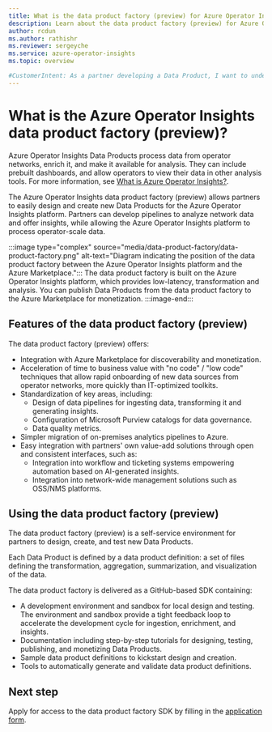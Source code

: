 ```yaml
---
title: What is the data product factory (preview) for Azure Operator Insights?
description: Learn about the data product factory (preview) for Azure Operator Insights, and how it can help you design and create new Data Products.
author: rcdun
ms.author: rathishr
ms.reviewer: sergeyche
ms.service: azure-operator-insights
ms.topic: overview

#CustomerIntent: As a partner developing a Data Product, I want to understand what the data product factory is so that I can use it.
---
```


# What is the Azure Operator Insights data product factory (preview)?

Azure Operator Insights Data Products process data from operator networks, enrich it, and make it available for analysis. They can include prebuilt dashboards, and allow operators to view their data in other analysis tools. For more information, see [What is Azure Operator Insights?](overview.md).

The Azure Operator Insights data product factory (preview) allows partners to easily design and create new Data Products for the Azure Operator Insights platform. Partners can develop pipelines to analyze network data and offer insights, while allowing the Azure Operator Insights platform to process operator-scale data.

:::image type="complex" source="media/data-product-factory/data-product-factory.png" alt-text="Diagram indicating the position of the data product factory between the Azure Operator Insights platform and the Azure Marketplace.":::
The data product factory is built on the Azure Operator Insights platform, which provides low-latency, transformation and analysis. You can publish Data Products from the data product factory to the Azure Marketplace for monetization.
:::image-end:::

## Features of the data product factory (preview)

The data product factory (preview) offers:

- Integration with Azure Marketplace for discoverability and monetization.
- Acceleration of time to business value with "no code" / "low code" techniques that allow rapid onboarding of new data sources from operator networks, more quickly than IT-optimized toolkits.
- Standardization of key areas, including:
  - Design of data pipelines for ingesting data, transforming it and generating insights.
  - Configuration of Microsoft Purview catalogs for data governance.
  - Data quality metrics.
- Simpler migration of on-premises analytics pipelines to Azure.
- Easy integration with partners' own value-add solutions through open and consistent interfaces, such as:
  - Integration into workflow and ticketing systems empowering automation based on AI-generated insights.
  - Integration into network-wide management solutions such as OSS/NMS platforms.

## Using the data product factory (preview)

The data product factory (preview) is a self-service environment for partners to design, create, and test new Data Products.

Each Data Product is defined by a data product definition: a set of files defining the transformation, aggregation, summarization, and visualization of the data.

The data product factory is delivered as a GitHub-based SDK containing:
- A development environment and sandbox for local design and testing. The environment and sandbox provide a tight feedback loop to accelerate the development cycle for ingestion, enrichment, and insights.
- Documentation including step-by-step tutorials for designing, testing, publishing, and monetizing Data Products.
- Sample data product definitions to kickstart design and creation.
- Tools to automatically generate and validate data product definitions.

## Next step

Apply for access to the data product factory SDK by filling in the [application form](https://forms.office.com/r/vMP9bjQr6n).
